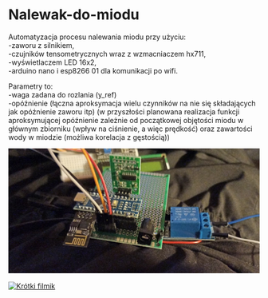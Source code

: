 # Nalewak-do-miodu

Automatyzacja procesu nalewania miodu przy użyciu:  
-zaworu z silnikiem,  
-czujników tensometrycznych wraz z wzmacniaczem hx711,  
-wyświetlaczem LED 16x2,  
-arduino nano i esp8266 01 dla komunikacji po wifi. 

Parametry to:  
-waga zadana do rozlania (y_ref)  
-opóźnienie (łączna aproksymacja wielu czynników na nie się składających jak opóźnienie zaworu itp) (w przyszłości planowana realizacja funkcji aproksymującej opóźnienie zależnie od początkowej objętości miodu w głównym zbiorniku (wpływ na ciśnienie, a więc prędkość) oraz zawartości wody w miodzie (możliwa korelacja z gęstością))  

![zdj ukladu nie w akcji](/v3/zdj_real.jpg?raw=true "Płytka")

[![Krótki filmik](https://img.youtube.com/vi/IhbymXbywFY/default.jpg)](https://youtu.be/IhbymXbywFY)
